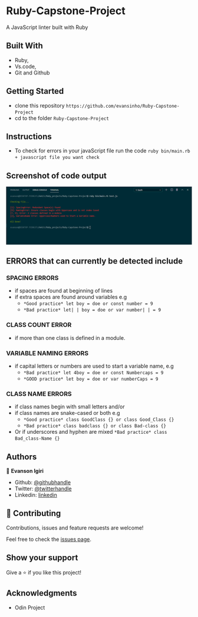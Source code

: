 # Ruby-Capstone-Project
A JavaScript linter built with Ruby

## Built With

- Ruby,
- Vs.code,
- Git and Github

## Getting Started

- clone this repository `https://github.com/evansinho/Ruby-Capstone-Project`
- cd to the folder `Ruby-Capstone-Project`

## Instructions

- To check for errors in your javaScript file run the code `ruby bin/main.rb + javascript file you want check`

## Screenshot of code output

![snapshot](/snapshot.PNG)

## ERRORS that can currently be detected include

### SPACING ERRORS
- if spaces are found at beginning of lines
- if extra spaces are found around variables e.g
  - `*Good practice* let boy = doe or const number = 9`
  - `*Bad practice* let| | boy = doe or var number| | = 9`

### CLASS COUNT ERROR
- if more than one class is defined in a module.

### VARIABLE NAMING ERRORS
- if capital letters or numbers are used to start a variable name, e.g
  - `*Bad practice* let 4boy = doe or const Numbercaps = 9`
  - `*GOOD practice* let boy = doe or var numberCaps = 9`

### CLASS NAME ERRORS
- if class names begin with small letters and/or
- if class names are snake-cased or both e.g
  - `*Good practice* class GoodClass {} or class Good_Class {}`
  - `*Bad practice* class badclass {} or class Bad-class {}`
- Or if underscores and hyphen are mixed `*Bad practice* class Bad_class-Name {}`


## Authors

👤 **Evanson Igiri**

- Github: [@githubhandle](https://github.com/evansinho)
- Twitter: [@twitterhandle](https://twitter.com/iamsinho1304)
- Linkedin: [linkedin](https://linkedin.com/in/evanson-igiri)

## 🤝 Contributing

Contributions, issues and feature requests are welcome!

Feel free to check the [issues page](https://github.com/evansinho/Ruby-Capstone-Project/issues).

## Show your support

Give a ⭐️ if you like this project!

## Acknowledgments

- Odin Project
